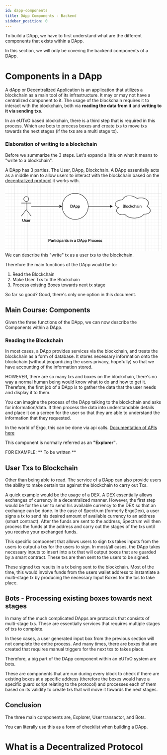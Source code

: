```yaml
---
id: dapp-components
title: DApp Components - Backend
sidebar_position: 0
---
```


To build a DApp, we have to first understand what are the different components that exists within a DApp.

In this section, we will only be covering the backend components of a DApp.

# Components in a DApp

A dApp or Decentralized Application is an application that utilizes a blockchain as a main tool of its infrastructure. It may or may not have a centralized component to it. The usage of the blockchain requires it to interact with the blockchain, both via **reading the data from it** and **writing to it via sending txs**.

In an eUTxO based blockchain, there is a third step that is required in this process. Which are bots to process boxes and create txs to move txs towards the next stages (if the txs are a multi stage tx).

### Elaboration of writing to a blockchain
Before we summarize the 3 steps. Let's expand a little on what it means to "write to a blockchain".

A DApp has 3 parties. The User, DApp, Blockchain.
A DApp essentially acts as a middle man to allow users to interact with the blockchain based on the [decentralized protocol](#what-is-a-decentralized-protocol) it works with.
![Participants](./assets/participants-in-dapp.png)
We can describe this "write" tx as a user txs to the blockchain.



Therefore the main functions of the DApp would be to:
1. Read the Blockchain
2. Make User Txs to the Blockchain
3. Process existing Boxes towards next tx stage

So far so good? Good, there's only one option in this document.

## Main Course: Components
Given the three functions of the DApp, we can now describe the Components within a DApp.

### **Reading the Blockchain**
In most cases, a DApp provides services via the blockchain, and treats the blockchain as a form of database. It stores necessary information onto the blockchain (without jeopardizing the users privacy, hopefully) so that we have accounting of the information stored.

HOWEVER, there are so many txs and boxes on the blockchain, there's no way a normal human being would know what to do and how to get it. Therefore, the first job of a DApp is to gather the data that the user needs and display it to them.

You can imagine the process of the DApp talking to the blockchain and asks for information/data. It then process the data into understandable details and place it on a screen for the user so that they are able to understand the information that they requested.

In the world of Ergo, this can be done via api calls. [Documentation of APIs here](https://api.ergoplatform.com/api/v1/docs/)

This component is normally referred as an **"Explorer"**.

FOR EXAMPLE:
** To be written **

## **User Txs to Blockchain**
Other than being able to read. The service of a DApp can also provide users the ability to make certain txs against the blockchain to carry out Txs. 

A quick example would be the usage of a DEX. A DEX essentially allows exchanges of currency in a decentralized manner. However, the first step would be for the user to send his available currency to the DEX so that an exchange can be done. In the case of Spectrum (formerly ErgoDex), a user signs a tx to send his desired amount of available currency to an address (smart contract). After the funds are sent to the address, Spectrum will then process the funds at the address and carry out the stages of the txs until you receive your exchanged funds. 

This specific component that allows users to sign txs takes inputs from the users to output a txs for the users to sign. In most/all cases, the DApp takes necessary inputs to insert into a tx that will output boxes that are guarded by a smart contract. These txs are then sent to the users to be signed. 

These signed txs results in a tx being sent to the blockchain. Most of the time, this would involve funds from the users wallet address to instantiate a multi-stage tx by producing the necessary Input Boxes for the txs to take place. 


## **Bots - Processing existing boxes towards next stages**
In many of the much complicated DApps are protocols that consists of multi-stage txs. These are essentially services that requires multiple stages of txs to complete.

In these cases, a user generated input box from the previous section will not complete the entire process. And many times, there are boxes that are created that requires manual triggers for the next txs to takes place.

Therefore, a big part of the DApp component within an eUTxO system are bots.

These are components that are run during every block to check if there are existing boxes at a specific address (therefore the boxes would have a specific guard script relating to the protocol) and processes each of them based on its validity to create txs that will move it towards the next stages.


## Conclusion
The three main components are, Explorer, User transactor, and Bots.

You can literally use this as a form of checklist when building a DApp.


# What is a Decentralized Protocol